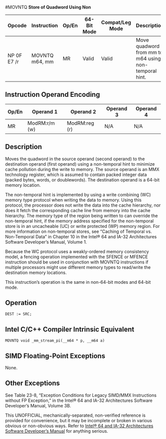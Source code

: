 #MOVNTQ
**Store of Quadword Using Non**

| Opcode      | Instruction    | Op/En | 64-Bit Mode | Compat/Leg Mode | Description                                           |
| ----------- | -------------- | ----- | ----------- | --------------- | ----------------------------------------------------- |
| NP 0F E7 /r | MOVNTQ m64, mm | MR    | Valid       | Valid           | Move quadword from mm to m64 using non-temporal hint. |

## Instruction Operand Encoding

| Op/En | Operand 1     | Operand 2     | Operand 3 | Operand 4 |
| ----- | ------------- | ------------- | --------- | --------- |
| MR    | ModRM:r/m (w) | ModRM:reg (r) | N/A       | N/A       |

## Description

Moves the quadword in the source operand (second operand) to the destination operand (first operand) using a non-temporal hint to minimize cache pollution during the write to memory. The source operand is an MMX technology register, which is assumed to contain packed integer data (packed bytes, words, or doublewords). The destination operand is a 64-bit memory location.

The non-temporal hint is implemented by using a write combining (WC) memory type protocol when writing the data to memory. Using this protocol, the processor does not write the data into the cache hierarchy, nor does it fetch the corresponding cache line from memory into the cache hierarchy. The memory type of the region being written to can override the non-temporal hint, if the memory address specified for the non-temporal store is in an uncacheable (UC) or write protected (WP) memory region. For more information on non-temporal stores, see “Caching of Temporal vs. Non-Temporal Data” in Chapter 10 in the Intel® 64 and IA-32 Architectures Software Developer’s Manual, Volume 1.

Because the WC protocol uses a weakly-ordered memory consistency model, a fencing operation implemented with the SFENCE or MFENCE instruction should be used in conjunction with MOVNTQ instructions if multiple processors might use different memory types to read/write the destination memory locations.

This instruction’s operation is the same in non-64-bit modes and 64-bit mode.

## Operation

```
DEST := SRC;

```

## Intel C/C++ Compiler Intrinsic Equivalent

```
MOVNTQ void _mm_stream_pi(__m64 * p, __m64 a)

```

## SIMD Floating-Point Exceptions

None.

## Other Exceptions

See Table 23-8, “Exception Conditions for Legacy SIMD/MMX Instructions without FP Exception,” in the Intel® 64 and IA-32 Architectures Software Developer’s Manual, Volume 3B.

This UNOFFICIAL, mechanically-separated, non-verified reference is provided for convenience, but it may be
incomplete or broken in various obvious or non-obvious
ways. Refer to [Intel® 64 and IA-32 Architectures Software Developer’s Manual](https://software.intel.com/en-us/download/intel-64-and-ia-32-architectures-sdm-combined-volumes-1-2a-2b-2c-2d-3a-3b-3c-3d-and-4) for anything serious.

